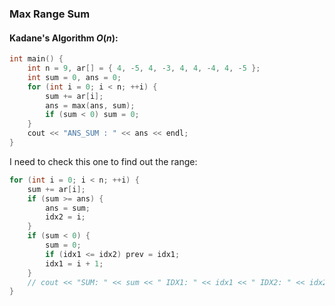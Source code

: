 ### Max Range Sum

#### Kadane's Algorithm $O(n)$:

```cpp
int main() {
    int n = 9, ar[] = { 4, -5, 4, -3, 4, 4, -4, 4, -5 };
    int sum = 0, ans = 0;
    for (int i = 0; i < n; ++i) {
        sum += ar[i];
        ans = max(ans, sum);
        if (sum < 0) sum = 0;
    }
    cout << "ANS_SUM : " << ans << endl;
}
```

I need to check this one to find out the range:

```cpp
for (int i = 0; i < n; ++i) {
    sum += ar[i];
    if (sum >= ans) {
        ans = sum;
        idx2 = i;
    }
    if (sum < 0) {
        sum = 0;
        if (idx1 <= idx2) prev = idx1;
        idx1 = i + 1;
    }
    // cout << "SUM: " << sum << " IDX1: " << idx1 << " IDX2: " << idx2 << endl;
}
```
